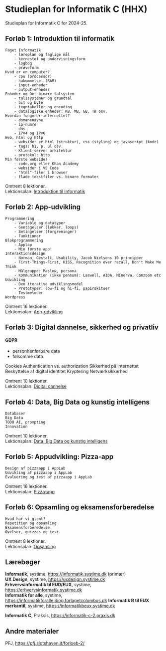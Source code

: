 # Studieplan for Informatik C (HHX)

Studieplan for Informatik C for 2024-25.

## Forløb 1: Introduktion til informatik
    Faget Informatik
        - læreplan og faglige mål
        - kernestof og undervisningsform
        - logbog
        - prøveform
    Hvad er en computer?  
        - cpu (processor)
        - hukommelse  (RAM)
        - input-enheder
        - output-enheder  
    Enheder og Det binære talsystem  
        - talssystemer og grundtal  
        - bit og byte  
        - tegntabeller og encoding  
        - datalogiske enheder: KB, MB, GB, TB osv.  
    Hvordan fungerer internettet?
        - domænenavne  
        - ip-numre  
        - dns  
        - IPv4 og IPv6  
    Web, html og http  
        - websider er html (struktur), css (styling) og javascript (kode)
        - tags: h1, p, ul osv.
        - Klient-server arkitektur  
        - protokol: http
    Min første webside!
        - code.org eller Khan Academy
        - websider i VS Code 
        - "html"-filer i browser
        - flade tekstfiler vs. binære formater

Omtrent 8 lektioner.  
Lektionsplan: [Introduktion til Informatik](1-informatik.md)

## Forløb 2: App-udvikling
    Programmering
        - Variable og datatyper
        - Gentagelser (løkker, loops)
        - Betingelser (forgreninger)
        - Funktioner  
    Blokprogrammering
        - Applap
        - Min første app!
    Interaktionsdesign
        - Norman, Gestalt, Usability, Jacob Nielsens 10 principper 
        - First-Things-First, KISS, Recognition over recall, Don't Make Me Think
        - Målgruppe: Maslow, persona 
        - Kommunikation (ikke pensum): Laswell, AIDA, Minerva, Conzoom etc
    Udvikling
        - Den iterative udviklingsmodel
        - Prototyper: low-fi og hi-fi, papirskitser
        - Testmetoder
    Wordpress  
    

Omtrent 16 lektioner.  
Lektionsplan: [App-udvikling](2-app-udvikling.md)

## Forløb 3: Digital dannelse, sikkerhed og privatliv
#### GDPR
- personhenførbare data
- følsomme data

Cookies
Authentication vs. authorization
Sikkerhed på internettet
Beskyttelse af digital identitet
Kryptering
Netværksikkerhed

Omtrent 10 lektioner.  
Lektionsplan: [Digital dannelse](3-digital-dannelse.md)

## Forløb 4: Data, Big Data og kunstig intelligens
    Databaser
    Big Data
    TODO AI, prompting
    Innovation

Omtrent 10 lektioner.  
Lektionsplan: [Data, Big Data og kunstig intelligens](4-data.md)

## Forløb 5: Appudvikling: Pizza-app
    Design af pizzaapp i AppLab
    Udvikling af pizzaapp i AppLab
    Evaluering og test af pizzaapp i AppLab

Omtrent 16 lektioner.  
Lektionsplan: [Pizza-app](5-pizza-app.md)

## Forløb 6: Opsamling og eksamensforberedelse
    Hvad har vi glemt?
    Repetition og opsamling
    Eksamensforberedelse
    Øvelser, quizzes og test

Omtrent 8 lektioner.  
Lektionsplan: [Opsamling](6-opsamling.md)

## Lærebøger
**Informatik**, systime,  https://informatik.systime.dk  (primær)  
**UX Design**, systime, https://uxdesign.systime.dk  
**Erhvervsinformatik til EUD/EUX**, systime,  https://erhvervsinformatik.systime.dk  
**Informatik for alle**, systime, https://informatikforalle.ibog.forlagetcolumbus.dk
**Informatik B til EUX merkantil**, systime, https://informatikbeux.systime.dk

**Informatik C**, Praksis, https://informatik-c-2.praxis.dk

## Andre materialer
PFJ, https://pfj.slotshaven.it/forloeb-2/
